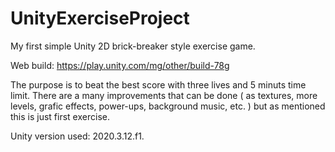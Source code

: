 # UnityExerciseProject

My first simple Unity 2D brick-breaker style exercise game.

Web build: https://play.unity.com/mg/other/build-78g

The purpose is to beat the best score with three lives and 5 minuts time limit.
There are a many improvements that can be done ( as textures, more levels, grafic effects, power-ups, background music, etc. ) but as mentioned this is just first exercise.

Unity version used: 2020.3.12.f1.
